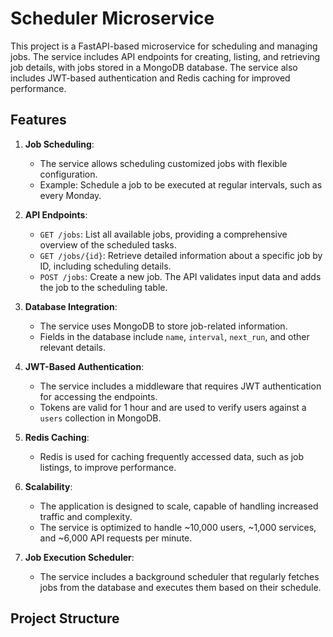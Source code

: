 # Scheduler Microservice

This project is a FastAPI-based microservice for scheduling and managing jobs. The service includes API endpoints for creating, listing, and retrieving job details, with jobs stored in a MongoDB database. The service also includes JWT-based authentication and Redis caching for improved performance.

## Features

1. **Job Scheduling**: 
   - The service allows scheduling customized jobs with flexible configuration.
   - Example: Schedule a job to be executed at regular intervals, such as every Monday.

2. **API Endpoints**:
   - `GET /jobs`: List all available jobs, providing a comprehensive overview of the scheduled tasks.
   - `GET /jobs/{id}`: Retrieve detailed information about a specific job by ID, including scheduling details.
   - `POST /jobs`: Create a new job. The API validates input data and adds the job to the scheduling table.

3. **Database Integration**:
   - The service uses MongoDB to store job-related information.
   - Fields in the database include `name`, `interval`, `next_run`, and other relevant details.

4. **JWT-Based Authentication**:
   - The service includes a middleware that requires JWT authentication for accessing the endpoints.
   - Tokens are valid for 1 hour and are used to verify users against a `users` collection in MongoDB.

5. **Redis Caching**:
   - Redis is used for caching frequently accessed data, such as job listings, to improve performance.

6. **Scalability**:
   - The application is designed to scale, capable of handling increased traffic and complexity.
   - The service is optimized to handle ~10,000 users, ~1,000 services, and ~6,000 API requests per minute.

7. **Job Execution Scheduler**:
   - The service includes a background scheduler that regularly fetches jobs from the database and executes them based on their schedule.

## Project Structure


